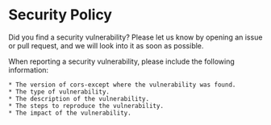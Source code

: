 # Security Policy

Did you find a security vulnerability? Please let us know by opening an issue or pull request, and we will look into it as soon as possible.

When reporting a security vulnerability, please include the following information:

    * The version of cors-except where the vulnerability was found.
    * The type of vulnerability.
    * The description of the vulnerability.
    * The steps to reproduce the vulnerability.
    * The impact of the vulnerability.
